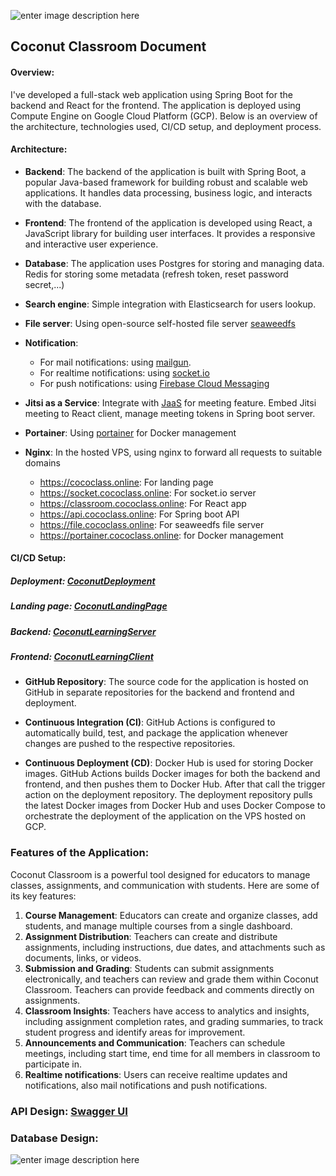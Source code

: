 ![enter image description here](https://img.freepik.com/free-vector/happy-freelancer-with-computer-home-young-man-sitting-armchair-using-laptop-chatting-online-smiling-vector-illustration-distance-work-online-learning-freelance_74855-8401.jpg)

## Coconut Classroom Document

#### Overview:

I've developed a full-stack web application using Spring Boot for the backend and React for the frontend. The
application is deployed using Compute Engine on Google Cloud Platform (GCP). Below is an overview of the architecture,
technologies used, CI/CD setup, and deployment process.

#### Architecture:

- **Backend**: The backend of the application is built with Spring Boot, a popular Java-based framework for building
  robust and scalable web applications. It handles data processing, business logic, and interacts with the database.

- **Frontend**: The frontend of the application is developed using React, a JavaScript library for building user
  interfaces. It provides a responsive and interactive user experience.

- **Database**: The application uses Postgres for storing and managing data. Redis for storing some metadata (refresh
  token, reset password secret,...)

- **Search engine**: Simple integration with Elasticsearch for users lookup.

- **File server**: Using open-source self-hosted file server [seaweedfs](https://github.com/seaweedfs/seaweedfs)

- **Notification**:
    + For mail notifications: using [mailgun](https://www.mailgun.com).
    + For realtime notifications: using [socket.io](https://socket.io/)
    + For push notifications: using [Firebase Cloud Messaging](https://firebase.google.com/docs/cloud-messaging)

- **Jitsi as a Service**: Integrate with [JaaS](https://jaas.8x8.vc/#/) for meeting feature. Embed Jitsi meeting to
  React client, manage meeting tokens in Spring boot server.

- **Portainer**: Using [portainer](https://github.com/portainer/portainer) for Docker management

- **Nginx**: In the hosted VPS, using nginx to forward all requests to suitable domains
    + https://cococlass.online: For landing page
    + https://socket.cococlass.online: For socket.io server
    + https://classroom.cococlass.online: For React app
    + https://api.cococlass.online: For Spring boot API
    + https://file.cococlass.online: For seaweedfs file server
    + https://portainer.cococlass.online: for Docker management

#### CI/CD Setup:

##### Deployment: [CoconutDeployment](https://github.com/Hooannn/CoconutDeployment)

##### Landing page: [CoconutLandingPage](https://github.com/Hooannn/CoconutLandingPage)

##### Backend: [CoconutLearningServer](https://github.com/Hooannn/CoconutLearningServer)

##### Frontend: [CoconutLearningClient](https://github.com/Hooannn/CoconutLearningClient)

- **GitHub Repository**: The source code for the application is hosted on GitHub in separate repositories for the
  backend and frontend and deployment.

- **Continuous Integration (CI)**: GitHub Actions is configured to automatically build, test, and package the
  application whenever changes are pushed to the respective repositories.

- **Continuous Deployment (CD)**: Docker Hub is used for storing Docker images. GitHub Actions builds Docker images for
  both the backend and frontend, and then pushes them to Docker Hub. After that call the trigger action on the
  deployment repository. The deployment repository pulls the latest Docker images from Docker Hub and uses Docker
  Compose to orchestrate the deployment of the application on the VPS hosted on GCP.

### Features of the Application:

Coconut Classroom is a powerful tool designed for educators to manage classes, assignments, and communication with
students. Here are some of its key features:

1. **Course Management**: Educators can create and organize classes, add students, and manage multiple courses from a
   single dashboard.
2. **Assignment Distribution**: Teachers can create and distribute assignments, including instructions, due dates, and
   attachments such as documents, links, or videos.
3. **Submission and Grading**: Students can submit assignments electronically, and teachers can review and grade them
   within Coconut Classroom. Teachers can provide feedback and comments directly on assignments.
4. **Classroom Insights**: Teachers have access to analytics and insights, including assignment completion rates, and
   grading summaries, to track student progress and identify areas for improvement.
5. **Announcements and Communication**: Teachers can schedule meetings, including start time, end time for all members
   in classroom to participate in.
6. **Realtime notifications**: Users can receive realtime updates and notifications, also mail notifications and push
   notifications.

### API Design: [Swagger UI](https://api.cococlass.online/swagger-ui/index.html)

### Database Design:

![enter image description here](https://i.ibb.co/rm0DrhT/default-public.png)



